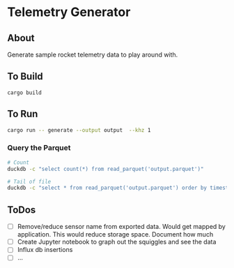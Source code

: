 # Telemetry Generator

## About

Generate sample rocket telemetry data to play around with.

## To Build

`cargo build`

## To Run

```bash
cargo run -- generate --output output  --khz 1
```

### Query the Parquet

```bash
# Count
duckdb -c "select count(*) from read_parquet('output.parquet')"

# Tail of file
duckdb -c "select * from read_parquet('output.parquet') order by timestamp desc limit 10"
```

## ToDos

- [ ] Remove/reduce sensor name from exported data. Would get mapped by application. This would reduce storage space. Document how much
- [ ] Create Jupyter notebook to graph out the squiggles and see the data
- [ ] Influx db insertions
- [ ] ...
